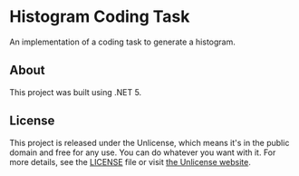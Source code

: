 # Histogram Coding Task

An implementation of a coding task to generate a histogram.

## About

This project was built using .NET 5.

## License

This project is released under the Unlicense, which means it's in the public domain and free for any use. You can do whatever you want with it. For more details, see the [LICENSE](LICENSE) file or visit [the Unlicense website](https://unlicense.org/).